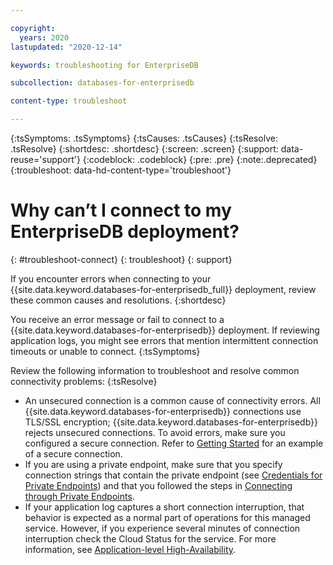 ```yaml
---

copyright:
  years: 2020
lastupdated: "2020-12-14"

keywords: troubleshooting for EnterpriseDB

subcollection: databases-for-enterprisedb

content-type: troubleshoot

---
```


{:tsSymptoms: .tsSymptoms}
{:tsCauses: .tsCauses}
{:tsResolve: .tsResolve}
{:shortdesc: .shortdesc}
{:screen: .screen}
{:support: data-reuse='support'}
{:codeblock: .codeblock}
{:pre: .pre}
{:note:.deprecated}
{:troubleshoot: data-hd-content-type='troubleshoot'}


# Why can’t I connect to my EnterpriseDB deployment?
{: #troubleshoot-connect}
{: troubleshoot}
{: support} <!-- Only add this attribute to entries that you want to display in the support center. -->

If you encounter errors when connecting to your {{site.data.keyword.databases-for-enterprisedb_full}} deployment, review these common causes and resolutions.
{:shortdesc}

You receive an error message or fail to connect to a {{site.data.keyword.databases-for-enterprisedb}} deployment.  If reviewing application logs, you might see errors that mention intermittent connection timeouts or unable to connect.
{:tsSymptoms}

Review the following information to troubleshoot and resolve common connectivity problems:
{:tsResolve}
* An unsecured connection is a common cause of connectivity errors.  All {{site.data.keyword.databases-for-enterprisedb}} connections use TLS/SSL encryption; {{site.data.keyword.databases-for-enterprisedb}} rejects unsecured connections.  To avoid errors, make sure you configured a secure connection.  Refer to [Getting Started](/docs/databases-for-enterprisedb?topic=databases-for-enterprisedb-getting-started) for an example of a secure connection.
* If you are using a private endpoint, make sure that you specify connection strings that contain the private endpoint (see [Credentials for Private Endpoints](/docs/databases-for-enterprisedb?topic=cloud-databases-service-endpoints#credentials-for-private-endpoints)) and that you followed the steps in [Connecting through Private Endpoints](/docs/databases-for-enterprisedb?topic=cloud-databases-service-endpoints#private-endpoint-connections).
* If your application log captures a short connection interruption, that behavior is expected as a normal part of operations for this managed service. However, if you experience several minutes of connection interruption check the Cloud Status for the service. For more information, see [Application-level High-Availability](/docs/databases-for-enterprisedb?topic=databases-for-enterprisedb-high-availability#application-level-high-availability).

